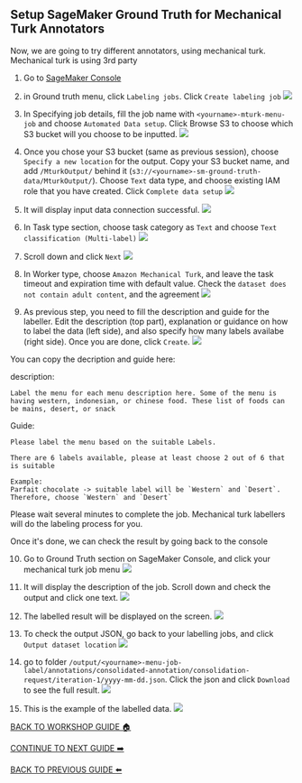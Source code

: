 ## Setup SageMaker Ground Truth for Mechanical Turk Annotators

Now, we are going to try different annotators, using mechanical turk. Mechanical turk is using 3rd party 

1. Go to [SageMaker Console](https://ap-southeast-1.console.aws.amazon.com/sagemaker/home?region=ap-southeast-1#/landing)
2. in Ground truth menu, click `Labeling jobs`. Click `Create labeling job`
    ![](../images/Mturk/2.png)

3. In Specifying job details, fill the job name with `<yourname>-mturk-menu-job` and choose `Automated Data setup`. Click Browse S3 to choose which S3 bucket will you choose to be inputted.
    ![](../images/Mturk/3.png)

4. Once you chose your S3 bucket (same as previous session), choose `Specify a new location` for the output. Copy your S3 bucket name, and add `/MturkOutput/` behind it (`s3://<yourname>-sm-ground-truth-data/MturkOutput/`). Choose `Text` data type, and choose existing IAM role that you have created. Click `Complete data setup`
    ![](../images/Mturk/4.png)

5. It will display input data connection successful.
    ![](../images/Mturk/5.png)

6. In Task type section, choose task category as `Text` and choose `Text classification (Multi-label)`
    ![](../images/Mturk/6.png)

7. Scroll down and click `Next`
    ![](../images/Mturk/7.png)

8. In Worker type, choose `Amazon Mechanical Turk`, and leave the task timeout and expiration time with default value. Check the `dataset does not contain adult content`, and the agreement
    ![](../images/Mturk/8.png)
    
9. As previous step, you need to fill the description and guide for the labeller. Edit the description (top part), explanation or guidance on how to label the data (left side), and also specify how many labels availabe (right side). Once you are done, click `Create`. 
    ![](../images/Mturk/9.png)

You can copy the decription and guide here:

description:
```
Label the menu for each menu description here. Some of the menu is having western, indonesian, or chinese food. These list of foods can be mains, desert, or snack
```


Guide:
```
Please label the menu based on the suitable Labels.

There are 6 labels available, please at least choose 2 out of 6 that is suitable

Example:
Parfait chocolate -> suitable label will be `Western` and `Desert`. Therefore, choose `Western` and `Desert`
```
 

Please wait several minutes to complete the job. Mechanical turk labellers will do the labeling process for you.

Once it's done, we can check the result by going back to the console

10. Go to Ground Truth section on SageMaker Console, and click your mechanical turk job menu
    ![](../images/Mturk/10.png)

11. It will display the description of the job. Scroll down and check the output and click one text.
    ![](../images/Mturk/11.png)

12. The labelled result will be displayed on the screen.
    ![](../images/Mturk/13.png)

13. To check the output JSON, go back to your labelling jobs, and click `Output dataset location`
    ![](../images/Mturk/12.png)

14. go to folder `/output/<yourname>-menu-job-label/annotations/consolidated-annotation/consolidation-request/iteration-1/yyyy-mm-dd.json`. Click the json and click `Download` to see the full result.
    ![](../images/Mturk/14.png)

15. This is the example of the labelled data.
    ![](../images/Mturk/15.png)

[BACK TO WORKSHOP GUIDE :house:](../README.md)

[CONTINUE TO NEXT GUIDE :arrow_right:](ChainClone.md)

[BACK TO PREVIOUS GUIDE :arrow_left:](Private.md)
